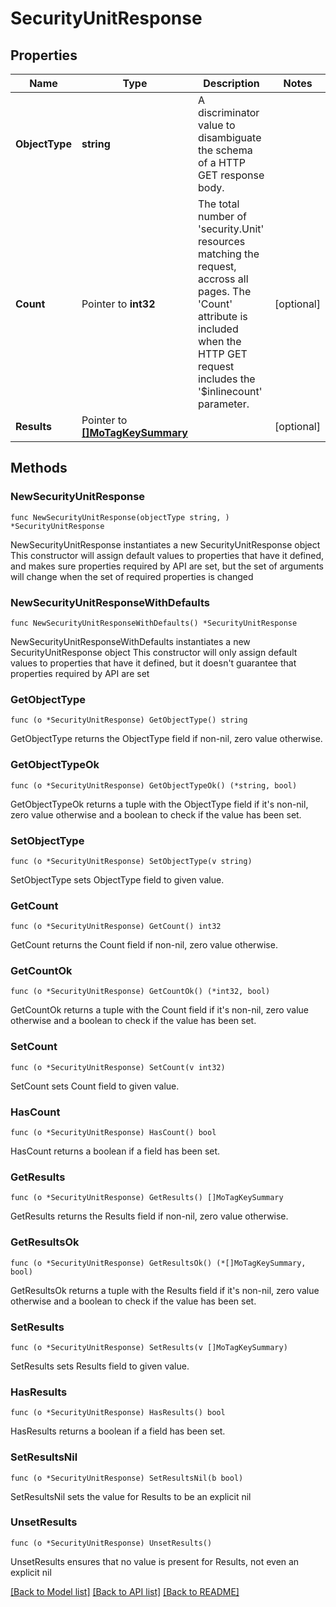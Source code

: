 # SecurityUnitResponse

## Properties

Name | Type | Description | Notes
------------ | ------------- | ------------- | -------------
**ObjectType** | **string** | A discriminator value to disambiguate the schema of a HTTP GET response body. | 
**Count** | Pointer to **int32** | The total number of &#39;security.Unit&#39; resources matching the request, accross all pages. The &#39;Count&#39; attribute is included when the HTTP GET request includes the &#39;$inlinecount&#39; parameter. | [optional] 
**Results** | Pointer to [**[]MoTagKeySummary**](mo.TagKeySummary.md) |  | [optional] 

## Methods

### NewSecurityUnitResponse

`func NewSecurityUnitResponse(objectType string, ) *SecurityUnitResponse`

NewSecurityUnitResponse instantiates a new SecurityUnitResponse object
This constructor will assign default values to properties that have it defined,
and makes sure properties required by API are set, but the set of arguments
will change when the set of required properties is changed

### NewSecurityUnitResponseWithDefaults

`func NewSecurityUnitResponseWithDefaults() *SecurityUnitResponse`

NewSecurityUnitResponseWithDefaults instantiates a new SecurityUnitResponse object
This constructor will only assign default values to properties that have it defined,
but it doesn't guarantee that properties required by API are set

### GetObjectType

`func (o *SecurityUnitResponse) GetObjectType() string`

GetObjectType returns the ObjectType field if non-nil, zero value otherwise.

### GetObjectTypeOk

`func (o *SecurityUnitResponse) GetObjectTypeOk() (*string, bool)`

GetObjectTypeOk returns a tuple with the ObjectType field if it's non-nil, zero value otherwise
and a boolean to check if the value has been set.

### SetObjectType

`func (o *SecurityUnitResponse) SetObjectType(v string)`

SetObjectType sets ObjectType field to given value.


### GetCount

`func (o *SecurityUnitResponse) GetCount() int32`

GetCount returns the Count field if non-nil, zero value otherwise.

### GetCountOk

`func (o *SecurityUnitResponse) GetCountOk() (*int32, bool)`

GetCountOk returns a tuple with the Count field if it's non-nil, zero value otherwise
and a boolean to check if the value has been set.

### SetCount

`func (o *SecurityUnitResponse) SetCount(v int32)`

SetCount sets Count field to given value.

### HasCount

`func (o *SecurityUnitResponse) HasCount() bool`

HasCount returns a boolean if a field has been set.

### GetResults

`func (o *SecurityUnitResponse) GetResults() []MoTagKeySummary`

GetResults returns the Results field if non-nil, zero value otherwise.

### GetResultsOk

`func (o *SecurityUnitResponse) GetResultsOk() (*[]MoTagKeySummary, bool)`

GetResultsOk returns a tuple with the Results field if it's non-nil, zero value otherwise
and a boolean to check if the value has been set.

### SetResults

`func (o *SecurityUnitResponse) SetResults(v []MoTagKeySummary)`

SetResults sets Results field to given value.

### HasResults

`func (o *SecurityUnitResponse) HasResults() bool`

HasResults returns a boolean if a field has been set.

### SetResultsNil

`func (o *SecurityUnitResponse) SetResultsNil(b bool)`

 SetResultsNil sets the value for Results to be an explicit nil

### UnsetResults
`func (o *SecurityUnitResponse) UnsetResults()`

UnsetResults ensures that no value is present for Results, not even an explicit nil

[[Back to Model list]](../README.md#documentation-for-models) [[Back to API list]](../README.md#documentation-for-api-endpoints) [[Back to README]](../README.md)



